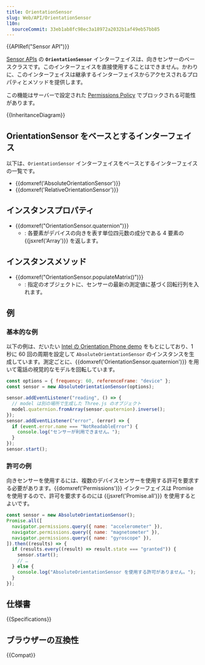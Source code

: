 ```yaml
---
title: OrientationSensor
slug: Web/API/OrientationSensor
l10n:
  sourceCommit: 33eb1ab8fc98ec3a18972a2032b1af49eb57bb85
---
```


{{APIRef("Sensor API")}}

[Sensor APIs](/ja/docs/Web/API/Sensor_APIs) の **`OrientationSensor`** インターフェイスは、向きセンサーのベースクラスです。このインターフェイスを直接使用することはできません。かわりに、このインターフェイスは継承するインターフェイスからアクセスされるプロパティとメソッドを提供します。

この機能はサーバーで設定された [Permissions Policy](/ja/docs/Web/HTTP/Permissions_Policy) でブロックされる可能性があります。

{{InheritanceDiagram}}

## OrientationSensor をベースとするインターフェイス

以下は、`OrientationSensor` インターフェイスをベースとするインターフェイスの一覧です。

- {{domxref('AbsoluteOrientationSensor')}}
- {{domxref('RelativeOrientationSensor')}}

## インスタンスプロパティ

- {{domxref("OrientationSensor.quaternion")}}
  - : 各要素がデバイスの向きを表す単位四元数の成分である 4 要素の {{jsxref('Array')}} を返します。

## インスタンスメソッド

- {{domxref("OrientationSensor.populateMatrix()")}}
  - : 指定のオブジェクトに、センサーの最新の測定値に基づく回転行列を入れます。

## 例

### 基本的な例

以下の例は、だいたい [Intel の Orientation Phone demo](https://intel.github.io/generic-sensor-demos/orientation-phone/) をもとにしており、1 秒に 60 回の周期を設定して `AbsoluteOrientationSensor` のインスタンスを生成しています。測定ごとに、{{domxref('OrientationSensor.quaternion')}} を用いて電話の視覚的なモデルを回転しています。

```js
const options = { frequency: 60, referenceFrame: "device" };
const sensor = new AbsoluteOrientationSensor(options);

sensor.addEventListener("reading", () => {
  // model は別の場所で生成した Three.js のオブジェクト
  model.quaternion.fromArray(sensor.quaternion).inverse();
});
sensor.addEventListener("error", (error) => {
  if (event.error.name === "NotReadableError") {
    console.log("センサーが利用できません。");
  }
});
sensor.start();
```

### 許可の例

向きセンサーを使用するには、複数のデバイスセンサーを使用する許可を要求する必要があります。{{domxref('Permissions')}} インターフェイスは Promise を使用するので、許可を要求するのには {{jsxref('Promise.all')}} を使用するとよいです。

```js
const sensor = new AbsoluteOrientationSensor();
Promise.all([
  navigator.permissions.query({ name: "accelerometer" }),
  navigator.permissions.query({ name: "magnetometer" }),
  navigator.permissions.query({ name: "gyroscope" }),
]).then((results) => {
  if (results.every((result) => result.state === "granted")) {
    sensor.start();
    // …
  } else {
    console.log("AbsoluteOrientationSensor を使用する許可がありません。");
  }
});
```

## 仕様書

{{Specifications}}

## ブラウザーの互換性

{{Compat}}
